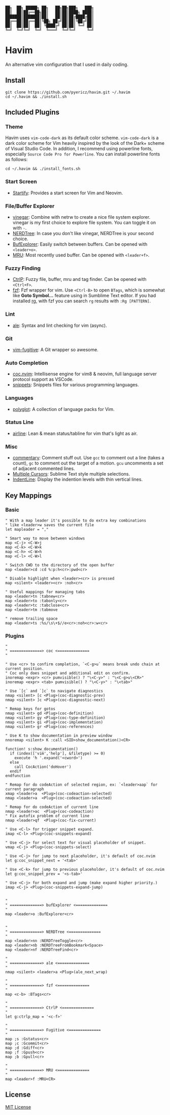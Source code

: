 ```
██╗  ██╗ █████╗ ██╗   ██╗██╗███╗   ███╗
██║  ██║██╔══██╗██║   ██║██║████╗ ████║
███████║███████║██║   ██║██║██╔████╔██║
██╔══██║██╔══██║╚██╗ ██╔╝██║██║╚██╔╝██║
██║  ██║██║  ██║ ╚████╔╝ ██║██║ ╚═╝ ██║
╚═╝  ╚═╝╚═╝  ╚═╝  ╚═══╝  ╚═╝╚═╝     ╚═╝
```
# Havim
An alternative vim configuration that I used in daily coding.

## Install
```
git clone https://github.com/pyericz/havim.git ~/.havim
cd ~/.havim && ./install.sh
```

## Included Plugins
### Theme
Havim uses `vim-code-dark` as its default color scheme. `vim-code-dark` is a dark color scheme for Vim heavily inspired by the look of the Dark+ scheme of Visual Studio Code.
In addition, I recommend using powerline fonts, especially `Source Code Pro for Powerline`. You can install powerline fonts as follows:
```
cd ~/.havim && ./install_fonts.sh
```

### Start Screen
* [Startify](https://github.com/mhinz/vim-startify): Provides a start screen for Vim and Neovim.

### File/Buffer Explorer

* [vinegar](https://github.com/tpope/vim-vinegar): Combine with netrw to create a nice file system explorer. vinegar is my first choice to explore file system. You can toggle it on with `-`.
* [NERDTree](https://github.com/scrooloose/nerdtree): In case you don't like vinegar, NERDTree is your second choice.
* [BufExplorer](https://github.com/vim-scripts/bufexplorer.zip): Easily switch between buffers. Can be opened with `<leader+o>`.
* [MRU](https://github.com/vim-scripts/mru.vim): Most recently used buffer. Can be opened with `<leader+f>`.

### Fuzzy Finding
* [CtrlP](https://github.com/ctrlpvim/ctrlp.vim): Fuzzy file, buffer, mru and tag finder. Can be opened with `<Ctrl+F>`.
* [fzf](https://github.com/junegunn/fzf.vim): Fzf wrapper for vim. Use `<Ctrl-B>` to open `BTags`, which is somewhat like **Goto Symbol...** feature using in Sumblime Text editor. If you had installed [rg](https://github.com/BurntSushi/ripgrep), with fzf you can search `rg` results with `:Rg [PATTERN]`.

### Lint
* [ale](https://github.com/w0rp/ale): Syntax and lint checking for vim (async).

### Git
* [vim-fugitive](https://github.com/tpope/vim-fugitive): A Git wrapper so awesome.

### Auto Completion
* [coc.nvim](https://github.com/neoclide/coc.nvim): Intellisense engine for vim8 & neovim, full language server protocol support as VSCode.
* [snippets](https://github.com/honza/vim-snippets): Snippets files for various programming languages.

### Languages
* [polyglot](https://github.com/sheerun/vim-polyglot): A collection of language packs for Vim.

### Status Line
* [airline](https://github.com/vim-airline/vim-airline): Lean & mean status/tabline for vim that's light as air.

### Misc
* [commentary](https://github.com/tpope/vim-commentary): Comment stuff out.  Use `gcc` to comment out a line (takes a count), `gc` to comment out the target of a motion. `gcu` uncomments a set of adjacent commented lines.
* [Multiple Cursors](https://github.com/terryma/vim-multiple-cursors): Sublime Text style multiple selections.
* [IndentLine](https://github.com/Yggdroot/indentLine): Display the indention levels with thin vertical lines.

## Key Mappings

### Basic
```vim
" With a map leader it's possible to do extra key combinations
" like <leader>w saves the current file
let mapleader = ","

" Smart way to move between windows
map <C-j> <C-W>j
map <C-k> <C-W>k
map <C-h> <C-W>h
map <C-l> <C-W>l

" Switch CWD to the directory of the open buffer
map <leader>cd :cd %:p:h<cr>:pwd<cr>

" Disable highlight when <leader><cr> is pressed
map <silent> <leader><cr> :noh<cr>

" Useful mappings for managing tabs
map <leader>tn :tabnew<cr>
map <leader>to :tabonly<cr>
map <leader>tc :tabclose<cr>
map <leader>tm :tabmove

" remove trailing space
map <leader>ts :%s/\s\+$//e<cr>:noh<cr>:w<cr>
```

### Plugins
```vim
"
" ==============> coc <==============
"

" Use <cr> to confirm completion, `<C-g>u` means break undo chain at current position.
" Coc only does snippet and additional edit on confirm.
inoremap <expr> <cr> pumvisible() ? "\<C-y>" : "\<C-g>u\<CR>"
inoremap <expr> <tab> pumvisible() ? "\<C-y>" : "\<tab>"

" Use `[c` and `]c` to navigate diagnostics
nmap <silent> [c <Plug>(coc-diagnostic-prev)
nmap <silent> ]c <Plug>(coc-diagnostic-next)

" Remap keys for gotos
nmap <silent> gd <Plug>(coc-definition)
nmap <silent> gy <Plug>(coc-type-definition)
nmap <silent> gi <Plug>(coc-implementation)
nmap <silent> gr <Plug>(coc-references)

" Use K to show documentation in preview window
nnoremap <silent> K :call <SID>show_documentation()<CR>

function! s:show_documentation()
  if (index(['vim','help'], &filetype) >= 0)
    execute 'h '.expand('<cword>')
  else
    call CocAction('doHover')
  endif
endfunction

" Remap for do codeAction of selected region, ex: `<leader>aap` for current paragraph
xmap <leader>a  <Plug>(coc-codeaction-selected)
nmap <leader>a  <Plug>(coc-codeaction-selected)

" Remap for do codeAction of current line
nmap <leader>ac  <Plug>(coc-codeaction)
" Fix autofix problem of current line
nmap <leader>qf  <Plug>(coc-fix-current)

" Use <C-l> for trigger snippet expand.
imap <C-l> <Plug>(coc-snippets-expand)

" Use <C-j> for select text for visual placeholder of snippet.
vmap <C-j> <Plug>(coc-snippets-select)

" Use <C-j> for jump to next placeholder, it's default of coc.nvim
let g:coc_snippet_next = '<tab>'

" Use <C-k> for jump to previous placeholder, it's default of coc.nvim
let g:coc_snippet_prev = '<s-tab>'

" Use <C-j> for both expand and jump (make expand higher priority.)
imap <C-j> <Plug>(coc-snippets-expand-jump)


"
" ==============> bufExplorer <==============
"
map <leader>o :BufExplorer<cr>


"
" ==============> NERDTree <==============
"
map <leader>nn :NERDTreeToggle<cr>
map <leader>nb :NERDTreeFromBookmark<Space>
map <leader>nf :NERDTreeFind<cr>

"
" ==============> ale <==============
"
nmap <silent> <leader>a <Plug>(ale_next_wrap)

"
" ==============> fzf <==============
"
map <c-b> :BTags<cr>

"
" ==============> CtrlP <==============
"
let g:ctrlp_map = '<c-f>'

"
" ==============> Fugitive <==============
"
map ;s :Gstatus<cr>
map ;c :Gcommit<cr>
map ;d :Gdiff<cr>
map ;f :Gpush<cr>
map ;b :Gpull<cr>

"
" ==============> MRU <==============
"
map <leader>f :MRU<CR>
```
## License
[MIT License](https://github.com/pyericz/vimrc/blob/master/LICENSE)
